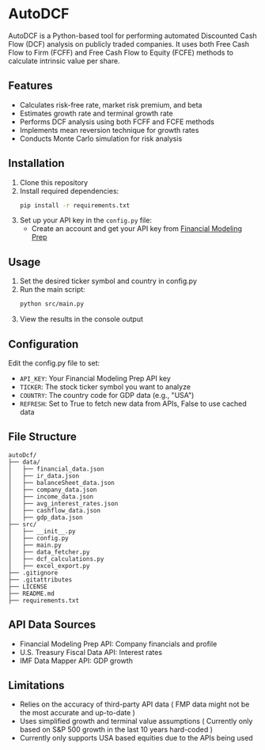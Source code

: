 # AutoDCF
AutoDCF is a Python-based tool for performing automated Discounted Cash Flow (DCF) analysis on publicly traded companies. It uses both Free Cash Flow to Firm (FCFF) and Free Cash Flow to Equity (FCFE) methods to calculate intrinsic value per share.

## Features
- Calculates risk-free rate, market risk premium, and beta
- Estimates growth rate and terminal growth rate
- Performs DCF analysis using both FCFF and FCFE methods
- Implements mean reversion technique for growth rates
- Conducts Monte Carlo simulation for risk analysis

## Installation
1. Clone this repository
2. Install required dependencies:
   ```bash
   pip install -r requirements.txt
   ```
3. Set up your API key in the `config.py` file:
   - Create an account and get your API key from [Financial Modeling Prep](https://site.financialmodelingprep.com/developer/docs/dashboard)

## Usage
1. Set the desired ticker symbol and country in config.py
2. Run the main script:
   ```bash
   python src/main.py
   ```
3. View the results in the console output

## Configuration
Edit the config.py file to set:
- `API_KEY`: Your Financial Modeling Prep API key
- `TICKER`: The stock ticker symbol you want to analyze
- `COUNTRY`: The country code for GDP data (e.g., "USA")
- `REFRESH`: Set to True to fetch new data from APIs, False to use cached data

## File Structure
```
autoDcf/
├── data/
│   ├── financial_data.json
│   ├── ir_data.json
│   ├── balanceSheet_data.json
│   ├── company_data.json
│   ├── income_data.json
│   ├── avg_interest_rates.json
│   ├── cashflow_data.json
│   ├── gdp_data.json
├── src/
│   ├── __init__.py
│   ├── config.py
│   ├── main.py
│   ├── data_fetcher.py
│   ├── dcf_calculations.py
│   ├── excel_export.py
├── .gitignore
├── .gitattributes
├── LICENSE
├── README.md
├── requirements.txt
```

## API Data Sources
- Financial Modeling Prep API: Company financials and profile
- U.S. Treasury Fiscal Data API: Interest rates
- IMF Data Mapper API: GDP growth

## Limitations
- Relies on the accuracy of third-party API data ( FMP data might not be the most accurate and up-to-date )
- Uses simplified growth and terminal value assumptions ( Currently only based on S&P 500 growth in the last 10 years hard-coded ) 
- Currently only supports USA based equities due to the APIs being used 
